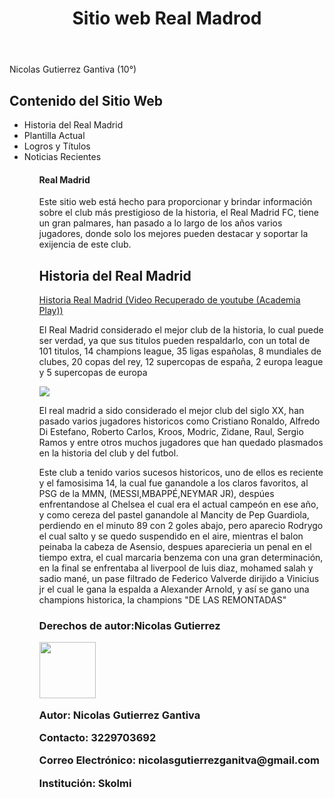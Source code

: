 <header>
    <h1>Sitio web Real Madrod</h1>
</header>
    Nicolas Gutierrez Gantiva (10°) 
</header>
<aside>
    <h2>Contenido del Sitio Web</h2>
    <ul>
        <li>Historia del Real Madrid</li>
        <li>Plantilla Actual</li>
        <li>Logros y Títulos</li>
        <li>Noticias Recientes</li>
    <ul>
<aside>
<section>
    <h1>Real Madrid</h1>
    <p>Este sitio web está hecho para proporcionar y brindar información sobre el club más prestigioso de la historia, el Real Madrid FC, tiene un gran palmares, han pasado a lo largo de los años varios jugadores, donde solo los mejores pueden destacar y soportar la exijencia de este club.</p>
    
 <h2 id="historia">Historia del Real Madrid</h2>
    <p><a href="https://www.youtube.com/watch?v=QvJoCy-0XCs&t=91s&pp=ygUYaGlzdG9yaWEgZGVsIHJlYWwgbWFkcmlk" target="_blank">Historia Real Madrid (Video Recuperado de youtube (Academia Play)) </a></p>
    <p>El Real Madrid considerado el mejor club de la historia, lo cual puede ser verdad, ya que sus titulos pueden respaldarlo, con un total de 101 titulos, 14 champions league, 35 ligas españolas, 8 mundiales de clubes, 20 copas del rey, 12 supercopas de españa, 2 europa league y 5 supercopas de europa 
<div class="container">
        <img src="https://i.postimg.cc/26PyJKRM/palmares-del-madrid.jpg"with=100%>
        <p>El real madrid a sido considerado el mejor club del siglo XX, han pasado varios jugadores historicos como Cristiano Ronaldo, Alfredo Di Estefano, Roberto Carlos, Kroos, Modric, Zidane, Raul, Sergio Ramos y entre otros muchos jugadores que han quedado plasmados en la historia del club y del futbol.</p>
<p>Este club a tenido varios sucesos historicos, uno de ellos es reciente y el famosisima 14, la cual fue ganandole a los claros favoritos, al PSG de la MMN, (MESSI,MBAPPÉ,NEYMAR JR), despúes enfrentandose al Chelsea el cual era el actual campeón en ese año, y como cereza del pastel ganandole al Mancity de Pep Guardiola, perdiendo en el minuto 89 con 2 goles abajo, pero aparecio Rodrygo el cual salto y se quedo suspendido en el aire, mientras el balon peinaba la cabeza de Asensio, despues aparecieria un penal en el tiempo extra, el cual marcaria benzema con una gran determinación, en la final se enfrentaba al liverpool de luis diaz, mohamed salah y sadio mané, un pase filtrado de Federico Valverde dirijido a Vinicius jr el cual le gana la espalda a Alexander Arnold, y así se gano una champions historica, la champions "DE LAS REMONTADAS"</p>
<h3>
    <footer>
    <p>Derechos de autor:Nicolas Gutierrez</p>
    <image src="https://i.postimg.cc/d1t6RpfG/IMG-20230909-234428-098.webp" width="90" height="90">
 <p>Autor: Nicolas Gutierrez Gantiva</p>
<p>Contacto: 3229703692</p>
<p>Correo Electrónico: nicolasgutierrezganitva@gmail.com</p>
<p>Institución: Skolmi</p>
</h3>
</footer>
